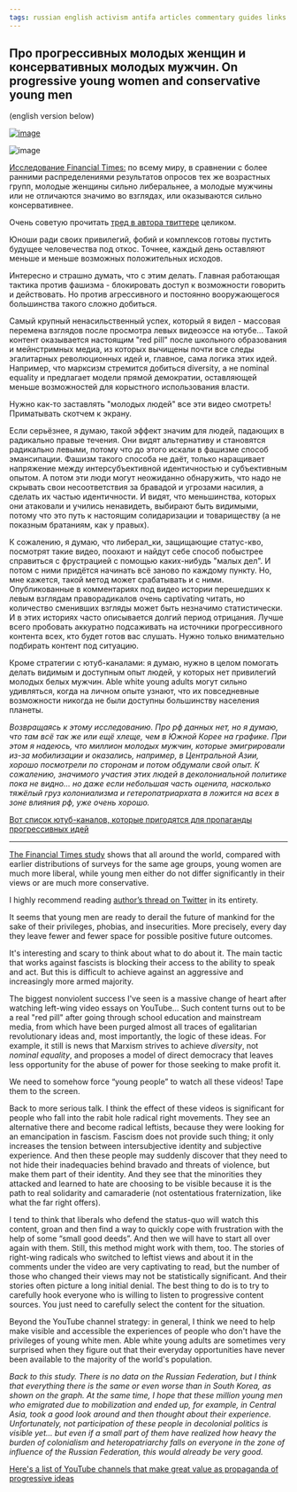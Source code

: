```yaml
---
tags: russian english activism antifa articles commentary guides links monitoring nazis politics philosophy practices queer 
---
```


## Про прогрессивных молодых женщин и консервативных молодых мужчин. On progressive young women and conservative young men

(english version below)

[![image](https://github.com/sansmerde/sansmerde.github.io/assets/156181842/8aa948dd-b53e-4664-9de2-c3560592f9dd 'source: twitter account of John Burn-Murdoch who did the study, apparently')](https://twitter.com/jburnmurdoch/status/1750849189834022932/)

![image](https://github.com/sansmerde/sansmerde.github.io/assets/156181842/cdbec1dd-2e2d-424f-9d5f-2d7f3c1920f3)


[Исследование Financial Times:](https://www.ft.com/content/29fd9b5c-2f35-41bf-9d4c-994db4e12998) по всему миру, в сравнении с более ранними распределениями результатов опросов тех же возрастных групп, молодые женщины сильно либеральнее, а молодые мужчины или не отличаются значимо во взглядах, или оказываются сильно консервативнее.

Очень советую прочитать [тред в автора твиттере](https://twitter.com/jburnmurdoch/status/1750849189834022932) целиком.

Юноши ради своих привилегий, фобий и комплексов готовы пустить будущее человечества под откос. Точнее, каждый день оставляют меньше и меньше возможных положительных исходов. 

Интересно и страшно думать, что с этим делать. Главная работающая тактика против фашизма - блокировать доступ к возможности говорить и действовать. Но против агрессивного и постоянно вооружающегося большинства такого сложно добиться. 

Самый крупный ненасильственный успех, который я видел - массовая перемена взглядов после просмотра левых видеоэссе на ютубе... Такой контент оказывается настоящим "red pill" после школьного образования и мейнстримных медиа, из которых вычищены почти все следы эгалитарных революционных идей и, главное, сама логика этих идей. Например, что марксизм стремится добиться diversity, а не nominal equality и предлагает модели прямой демократии, оставляющей меньше возможностей для корыстного использования власти. 

Нужно как-то заставлять "молодых людей" все эти видео смотреть! Приматывать скотчем к экрану. 

Если серьёзнее, я думаю, такой эффект значим для людей, падающих в радикально правые течения. Они видят альтернативу и становятся радикально левыми, потому что до этого искали в фашизме способ эмансипации. Фашизм такого способа не даёт, только наращивает напряжение между интерсубъективной идентичностью и субъективным опытом. А потом эти люди могут неожиданно обнаружить, что надо не скрывать свои несоответствия за бравадой и угрозами насилия, а сделать их частью идентичности. И видят, что меньшинства, которых они атаковали и учились ненавидеть, выбирают быть видимыми, потому что это путь к настоящим солидаризации и товариществу (а не показным братаниям, как у правых).

К сожалению, я думаю, что либерал_ки, защищающие статус-кво, посмотрят такие видео, поохают и найдут себе способ побыстрее справиться с фрустрацией с помощью каких-нибудь "малых дел". И потом с ними придётся начинать всё заново по каждому пункту. Но, мне кажется, такой метод может срабатывать и с ними. Опубликованные в комментариях под видео истории перешедших к левым взглядам праворадикалов очень captivating читать, но количество сменивших взгляды может быть незначимо статистически. И в этих историях часто описывается долгий период отрицания. Лучше всего пробовать аккуратно подсаживать на источники прогрессивного контента всех, кто будет готов вас слушать. Нужно только внимательно подбирать контент под ситуацию.

Кроме стратегии с ютуб-каналами: я думаю, нужно в целом помогать делать видимым и доступным опыт людей, у которых нет привилегий молодых белых мужчин. Able white young adults могут сильно удивляться, когда на личном опыте узнают, что их повседневные возможности никогда не были доступны большинству населения планеты.

_Возвращаясь к этому исследованию. Про рф данных нет, но я думаю, что там всё так же или ещё хлеще, чем в Южной Корее на графике. При этом я надеюсь, что миллион молодых мужчин, которые эмигрировали из-за мобилизации и оказались, например, в Центральной Азии, хорошо посмотрели по сторонам и потом обдумали свой опыт. К сожалению, значимого участия этих людей в деколониальной политике пока не видно... но даже если небольшая часть оценила, насколько тяжёлый груз колониализма и гетеропатриархата в ложится на всех в зоне влияния рф, уже очень хорошо._

[Вот список ютуб-каналов, которые пригодятся для пропаганды прогрессивных идей](https://sansmerde.github.io/other_good_content.html)

---

[The Financial Times study](https://www.ft.com/content/29fd9b5c-2f35-41bf-9d4c-994db4e12998) shows that all around the world, compared with earlier distributions of surveys for the same age groups, young women are much more liberal, while young men either do not differ significantly in their views or are much more conservative.

I highly recommend reading [author’s thread on Twitter](https://twitter.com/jburnmurdoch/status/1750849189834022932) in its entirety.

It seems that young men are ready to derail the future of mankind for the sake of their privileges, phobias, and insecurities. More precisely, every day they leave fewer and fewer space for possible positive future outcomes.

It's interesting and scary to think about what to do about it. The main tactic that works against fascists is blocking their access to the ability to speak and act. But this is difficult to achieve against an aggressive and increasingly more armed majority.

The biggest nonviolent success I've seen is a massive change of heart after watching left-wing video essays on YouTube... Such content turns out to be a real "red pill" after going through school education and mainstream media, from which have been purged almost all traces of egalitarian revolutionary ideas and, most importantly, the logic of these ideas. For example, it still is news that Marxism strives to achieve _diversity_, not _nominal equality_, and proposes a model of direct democracy that leaves less opportunity for the abuse of power for those seeking to make profit it.

We need to somehow force “young people” to watch all these videos! Tape them to the screen.

Back to more serious talk. I think the effect of these videos is significant for people who fall into the rabit hole radical right movements. They see an alternative there and become radical leftists, because they were looking for an emancipation in fascism. Fascism does not provide such thing; it only increases the tension between intersubjective identity and subjective experience. And then these people may suddenly discover that they need to not hide their inadequacies behind bravado and threats of violence, but make them part of their identity. And they see that the minorities they attacked and learned to hate are choosing to be visible because it is the path to real solidarity and camaraderie (not ostentatious fraternization, like what the far right offers).

I tend to think that liberals who defend the status-quo will watch this content, groan and then find a way to quickly cope with frustration with the help of some “small good deeds”. And then we will have to start all over again with them. Still, this method might work with them, too. The stories of right-wing radicals who switched to leftist views and about it in the comments under the video are very captivating to read, but the number of those who changed their views may not be statistically significant. And their stories often picture a long initial denial. The best thing to do is to try to carefully hook everyone who is willing to listen to progressive content sources. You just need to carefully select the content for the situation.

Beyond the YouTube channel strategy: in general, I think we need to help make visible and accessible the experiences of people who don't have the privileges of young white men. Able white young adults are sometimes very surprised when they figure out that their everyday opportunities have never been available to the majority of the world's population.

_Back to this study. There is no data on the Russian Federation, but I think that everything there is the same or even worse than in South Korea, as shown on the graph. At the same time, I hope that these million young men who emigrated due to mobilization and ended up, for example, in Central Asia, took a good look around and then thought about their experience. Unfortunately, not participation of these people in decolonial politics is visible yet... but even if a small part of them have realized how heavy the burden of colonialism and heteropatriarchy falls on everyone in the zone of influence of the Russian Federation, this would already be very good._

[Here's a list of YouTube channels that make great value as propaganda of progressive ideas](https://sansmerde.github.io/other_good_content.html)

